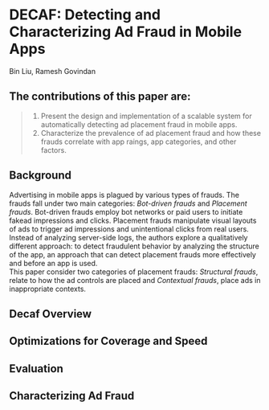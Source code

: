 DECAF: Detecting and Characterizing Ad Fraud in Mobile Apps
====
Bin Liu, Ramesh Govindan

## The contributions of this paper are:
> 1. Present the design and implementation of a scalable system for automatically detecting ad placement fraud in mobile apps.
> 2. Characterize the prevalence of ad placement fraud and how these frauds correlate with app raings, app categories, and other factors.

## Background
  Advertising in mobile apps is plagued by various types of frauds. The frauds fall under two main categories: *Bot-driven frauds* and *Placement frauds*. Bot-driven frauds employ bot networks or paid users to initiate fakead impressions and clicks. Placement frauds manipulate visual layouts of ads to trigger ad impressions and unintentional clicks from real users.  
  Instead of analyzing server-side logs, the authors explore a qualitatively different approach: to detect fraudulent behavior by analyzing the structure of the app, an approach that can detect placement frauds more effectively and before an app is used.  
  This paper consider two categories of placement frauds: *Structural frauds*, relate to how the ad controls are placed and *Contextual frauds*, place ads in inappropriate contexts.

## Decaf Overview

## Optimizations for Coverage and Speed

## Evaluation

## Characterizing Ad Fraud
